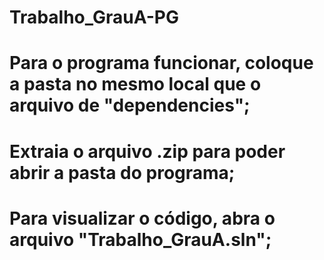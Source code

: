 # Trabalho_GrauA-PG
# Para o programa funcionar, coloque a pasta no mesmo local que o arquivo de "dependencies";
# Extraia o arquivo .zip para poder abrir a pasta do programa;
# Para visualizar o código, abra o arquivo "Trabalho_GrauA.sln";
